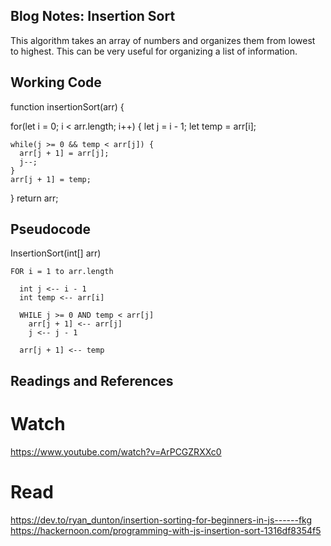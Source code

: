 ## Blog Notes: Insertion Sort
This algorithm takes an array of numbers and organizes them from lowest to highest. This can be very useful for organizing a list of information. 

## Working Code
function insertionSort(arr) {

  for(let i = 0; i < arr.length; i++) {
    let j = i - 1;
    let temp = arr[i];

    while(j >= 0 && temp < arr[j]) {
      arr[j + 1] = arr[j];
      j--;
    }
    arr[j + 1] = temp;
  }
  return arr;


## Pseudocode

  InsertionSort(int[] arr)
  
    FOR i = 1 to arr.length
    
      int j <-- i - 1
      int temp <-- arr[i]
      
      WHILE j >= 0 AND temp < arr[j]
        arr[j + 1] <-- arr[j]
        j <-- j - 1
        
      arr[j + 1] <-- temp

## Readings and References

# Watch
https://www.youtube.com/watch?v=ArPCGZRXXc0

# Read
https://dev.to/ryan_dunton/insertion-sorting-for-beginners-in-js------fkg
https://hackernoon.com/programming-with-js-insertion-sort-1316df8354f5

